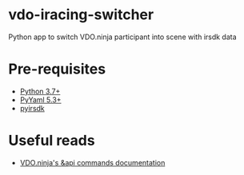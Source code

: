 # vdo-iracing-switcher
Python app to switch VDO.ninja participant into scene with irsdk data

# Pre-requisites
- [Python 3.7+](https://www.python.org/downloads/)
- [PyYaml 5.3+](http://www.lfd.uci.edu/~gohlke/pythonlibs/#pyyaml)
- [pyirsdk](https://github.com/kutu/pyirsdk/)

# Useful reads
- [VDO.ninja's &api commands documentation](https://github.com/steveseguin/Companion-Ninja)
